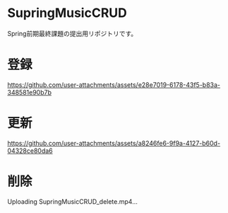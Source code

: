 # SupringMusicCRUD
Spring前期最終課題の提出用リポジトリです。

# 登録
https://github.com/user-attachments/assets/e28e7019-6178-43f5-b83a-348581e90b7b

# 更新
https://github.com/user-attachments/assets/a8246fe6-9f9a-4127-b60d-04328ce80da6

# 削除
Uploading SupringMusicCRUD_delete.mp4…
